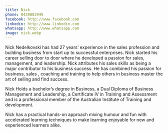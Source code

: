 ```yaml
---
title: Nick 
phone: 0439883949
facebook: http://www.facebook.com
linkedin: http://www.linkedin.com
whatsapp: http://www.whatsapp.com
image: nick.webp
---
```


Nick Nedelkovski has had 27 years’ experience in the sales profession and building business from start up to successful enterprises. Nick started his career selling door to door where he developed a passion for sales, management, and leadership. Nick attributes his sales skills as being a major contributor to his business success. He has combined his passion for business, sales , coaching and training to help others in business master the art of selling and find success. 

Nick Holds a bachelor’s degree in Business, a Dual Diploma of Business Management and Leadership, a Certificate IV in Training and Assessment and is a professional member of the Australian Institute of Training and development.

Nick has a practical hands-on approach mixing humour and fun with accelerated learning techniques to make learning enjoyable for new and experienced learners alike.
